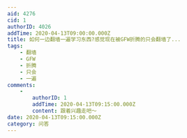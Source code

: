 ```yaml
---
aid: 4276
cid: 1
authorID: 4026
addTime: 2020-04-13T09:00:00.000Z
title: 如何一边翻墙一遍学习东西?感觉现在被GFW折腾的只会翻墙了...
tags:
    - 翻墙
    - GFW
    - 折腾
    - 只会
    - 一遍
comments:
    -
        authorID: 1
        addTime: 2020-04-13T09:15:00.000Z
        content: 跟着兴趣走吧～
date: 2020-04-13T09:15:00.000Z
category: 问答
---
```



